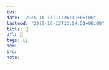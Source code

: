 ```yaml
---
ivs:
date: '2025-10-13T11:26:11+08:00'
lastmod: '2025-10-13T13:04:51+08:00'
title: 󰎐
url: 󰎐
tags: []
hex: 
src:
note:
---
```

